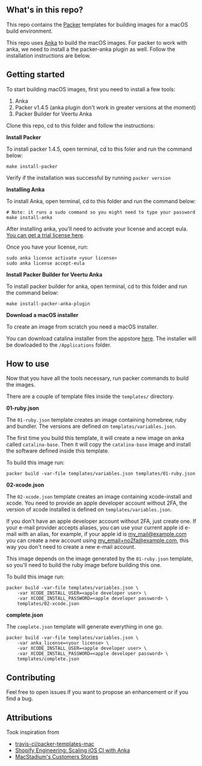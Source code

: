 ## What's in this repo?

This repo contains the [Packer](packer.io) templates for building images for a macOS build environment.

This repo uses [Anka](https://veertu.com/anka-build-page/) to build the macOS images. For packer to work with anka, we need to install a the packer-anka plugin as well. Follow the installation instructions are below.

## Getting started

To start building macOS images, first you need to install a few tools:

1. Anka
2. Packer v1.4.5 (anka plugin don't work in greater versions at the moment)
3. Packer Builder for Veertu Anka

Clone this repo, cd to this folder and follow the instructions:

**Install Packer**

To install packer 1.4.5, open terminal, cd to this foler and run the command below:

```shell
make install-packer 
```

Verify if the installation was successful by running `packer version`

**Installing Anka**

To install Anka, open terminal, cd to this folder and run the command below:

```shell
# Note: it runs a sudo command so you might need to type your password
make install-anka
```

After installing anka, you'll need to activate your license and accept eula. [You can get a trial license here](https://veertu.com/anka-build-trial/).

Once you have your license, run:

```shell
sudo anka license activate <your license>
sudo anka license accept-eula
```

**Install Packer Builder for Veertu Anka**

To install packer builder for anka, open terminal, cd to this folder and run the command below:

```shell
make install-packer-anka-plugin
```

**Download a macOS installer**

To create an image from scratch you need a macOS installer.

You can download catalina installer from the appstore [here](https://apps.apple.com/au/app/macos-catalina/id1466841314?mt=12). The installer will be dowloaded to the `/Applications` folder.


## How to use

Now that you have all the tools necessary, run packer commands to build the images.

There are a couple of template files inside the `templates/` directory.

**01-ruby.json**

The `01-ruby.json` template creates an image containing homebrew, ruby and bundler. The versions are defined on `templates/variables.json`.

The first time you build this template, it will create a new image on anka called `catalina-base`. Then it will copy the `catalina-base` image and install the software defined inside this template.

To build this image run:

```shell
packer build -var-file templates/variables.json templates/01-ruby.json
```

**02-xcode.json**

The `02-xcode.json` template creates an image containing xcode-install and xcode. You need to provide an apple developer account without 2FA, the version of xcode installed is defined on `templates/variables.json`.

If you don't have an apple developer account without 2FA, just create one. If your e-mail provider accepts aliases, you can use your current apple id e-mail with an alias, for example, if your apple id is my_mail@example.com you can create a new account using my_email+no2fa@example.com, this way you don't need to create a new e-mail account.

This image depends on the image generated by the `01-ruby.json` template, so you'll need to build the ruby image before building this one.

To build this image run:

```shell
packer build -var-file templates/variables.json \
    -var XCODE_INSTALL_USER=<apple developer user> \
    -var XCODE_INSTALL_PASSWORD=<apple developer password> \
    templates/02-xcode.json
```

**complete.json**

The `complete.json` template will generate everything in one go.

```
packer build -var-file templates/variables.json \
    -var anka_license=<your license> \
    -var XCODE_INSTALL_USER=<apple developer user> \
    -var XCODE_INSTALL_PASSWORD=<apple developer password> \
    templates/complete.json
```

## Contributing

Feel free to open issues if you want to propose an enhancement or if you find a bug.

## Attributions

Took inspiration from

* [travis-ci/packer-templates-mac](https://github.com/travis-ci/packer-templates-mac)
* [Shopify Engineering: Scaling iOS CI with Anka](https://engineering.shopify.com/blogs/engineering/scaling-ios-ci-with-anka)
* [MacStadium's Customers Stories](https://www.macstadium.com/company/customers)